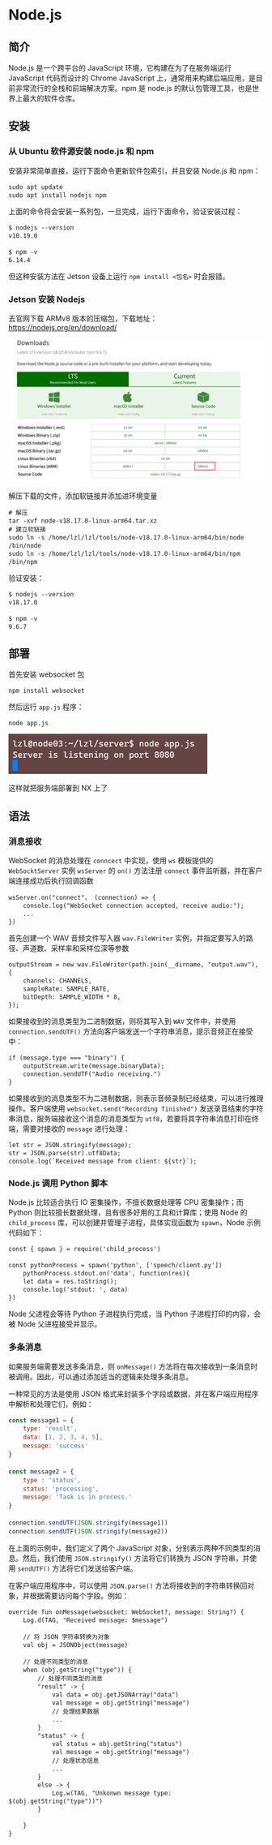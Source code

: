 # Node.js

## 简介

Node.js 是一个跨平台的 JavaScript 环境，它构建在为了在服务端运行 JavaScript 代码而设计的 Chrome JavaScript 上，通常用来构建后端应用，是目前非常流行的全栈和前端解决方案。npm 是 node.js 的默认包管理工具，也是世界上最大的软件仓库。

## 安装

### 从 Ubuntu 软件源安装 node.js 和 npm

安装非常简单直接，运行下面命令更新软件包索引，并且安装 Node.js 和 npm：

```
sudo apt update
sudo apt install nodejs npm
```

上面的命令将会安装一系列包，一旦完成，运行下面命令，验证安装过程：

```
$ nodejs --version
v10.19.0

$ npm -v
6.14.4
```

但这种安装方法在 Jetson 设备上运行 `npm install <包名>` 时会报错。

### Jetson 安装 Nodejs

去官网下载 ARMv8 版本的压缩包，下载地址：https://nodejs.org/en/download/

![](../../figs.assets/image-20230722101445259.png)

解压下载的文件，添加软链接并添加进环境变量

```
# 解压
tar -xvf node-v18.17.0-linux-arm64.tar.xz
# 建立软链接
sudo ln -s /home/lzl/lzl/tools/node-v18.17.0-linux-arm64/bin/node /bin/node
sudo ln -s /home/lzl/lzl/tools/node-v18.17.0-linux-arm64/bin/npm /bin/npm
```

验证安装：

```
$ nodejs --version
v18.17.0

$ npm -v
9.6.7
```

## 部署

首先安装 websocket 包

```
npm install websocket
```

然后运行 `app.js` 程序：

```
node app.js
```

![](../../figs.assets/image-20230722103346099.png)

这样就把服务端部署到 NX 上了

## 语法

### 消息接收

WebSocket 的消息处理在 `conncect` 中实现，使用 `ws` 模板提供的 `WebSocktServer` 实例 `wsServer` 的 `on()` 方法注册 `connect` 事件监听器，并在客户端连接成功后执行回调函数

```
wsServer.on("connect"， (connection) => {
	console.log("WebSocket connection accepted, receive audio:");
	...
})
```

首先创建一个 WAV 音频文件写入器 `wav.FileWriter` 实例，并指定要写入的路径、声道数、采样率和采样位深等参数

```
outputStream = new wav.FileWriter(path.join(__dirname, "output.wav"), {
	channels: CHANNELS,
	sampleRate: SAMPLE_RATE,
	bitDepth: SAMPLE_WIDTH * 8,
});
```

如果接收到的消息类型为二进制数据，则将其写入到 `WAV` 文件中，并使用 `connection.sendUTF()` 方法向客户端发送一个字符串消息，提示音频正在接受中：

```
if (message.type === "binary") {
	outputStream.write(message.binaryData);
	connection.sendUTF("Audio receiving.")
}
```

如果接收到的消息类型不为二进制数据，则表示音频录制已经结束，可以进行推理操作。客户端使用 `websocket.send("Recording finished")` 发送录音结束的字符串消息，服务端接收这个消息的消息类型为 `utf8`，若要将其字符串消息打印在终端，需要对接收的 `message` 进行处理：

```
let str = JSON.stringify(message);
str = JSON.parse(str).utf8Data;
console.log(`Received message from client: ${str}`);
```

### Node.js 调用 Python 脚本

Node.js 比较适合执行 IO 密集操作，不擅长数据处理等 CPU 密集操作；而 Python 则比较擅长数据处理，且有很多好用的工具和计算库；使用 Node 的 `child_process` 库，可以创建并管理子进程，具体实现函数为 `spawn`，Node 示例代码如下：

```
const { spawn } = require('child_process')

const pythonProcess = spawn('python', ['speech/client.py'])
	pythonProcess.stdout.on('data', function(res){
	let data = res.toString();
	console.log('stdout: ', data)
})
```

Node 父进程会等待 Python 子进程执行完成，当 Python 子进程打印的内容，会被 Node 父进程接受并显示。

### 多条消息

如果服务端需要发送多条消息，则 `onMessage()` 方法将在每次接收到一条消息时被调用。因此，可以通过添加适当的逻辑来处理多条消息。

一种常见的方法是使用 JSON 格式来封装多个字段或数据，并在客户端应用程序中解析和处理它们，例如：

```javascript
const message1 = {
	type: 'result',
	data: [1, 2, 3, 4, 5],
	message: 'success'
}

const message2 = {
	type : 'status',
	status: 'processing',
	message: 'Task is in process.'
}

connection.sendUTF(JSON.stringify(message1))
connection.sendUTF(JSON.stringify(message2))
```

在上面的示例中，我们定义了两个 JavaScript 对象，分别表示两种不同类型的消息。然后，我们使用 `JSON.stringify()` 方法将它们转换为 JSON 字符串，并使用 `sendUTF()` 方法将它们发送给客户端。

在客户端应用程序中，可以使用 `JSON.parse()` 方法将接收到的字符串转换回对象，并根据需要访问每个字段。例如：

```
override fun onMessage(websocket: WebSocket?, message: String?) {
	Log.d(TAG, "Received message: $message")
	
	// 将 JSON 字符串转换为对象
	val obj = JSONObject(message)
	
	// 处理不同类型的消息
	when (obj.getString("type")) {
		// 处理不同类型的消息
		"result" -> {
			val data = obj.getJSONArray("data")
			val message = obj.getString("message")
			// 处理结果数据
            ...
		}
        "status" -> {
            val status = obj.getString("status")
            val message = obj.getString("message")
            // 处理状态信息
            ...
        }
        else -> {
            Log.w(TAG, "Unkonwn message type: $(obj.getString("type"))")
        }
		
	}
}
```

